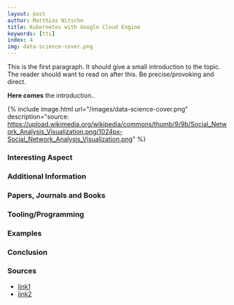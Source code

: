 ```yaml
---
layout: post
author: Matthias Nitsche
title: Kubernetes with Google Cloud Engine
keywords: [tti]
index: 4
img: data-science-cover.png
---
```


This is the first paragraph. It should give a small introduction to the topic. The reader should want to read on after this. Be precise/provoking and direct.

<b>Here comes</b> the introduction..

{% include image.html url="/images/data-science-cover.png" description="source: https://upload.wikimedia.org/wikipedia/commons/thumb/9/9b/Social_Network_Analysis_Visualization.png/1024px-Social_Network_Analysis_Visualization.png" %}

### Interesting Aspect

### Additional Information

### Papers, Journals and Books

### Tooling/Programming

### Examples

### Conclusion

### Sources

- [link1](https://google.com)
- [link2](https://google.com)
